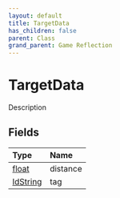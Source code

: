 ```yaml
---
layout: default
title: TargetData
has_children: false
parent: Class
grand_parent: Game Reflection
---
```

# TargetData
Description 

## Fields

| Type | Name |
|:-------------|:--------------|
| [float](/docs/game-reflection/components/float) | distance |
| [IdString](/docs/game-reflection/components/id_string) | tag |

